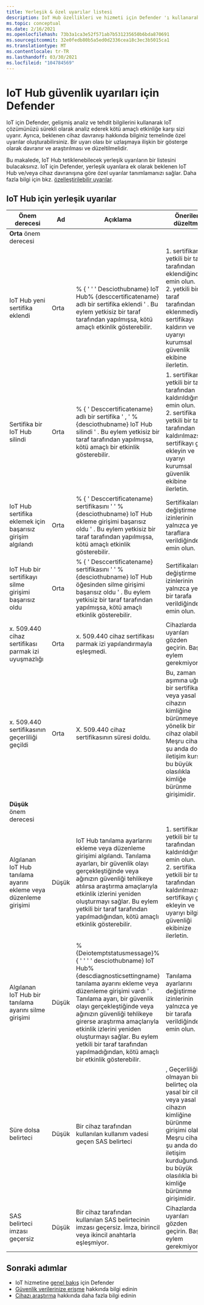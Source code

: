 ```yaml
---
title: Yerleşik & özel uyarılar listesi
description: IoT Hub özellikleri ve hizmeti için Defender 'ı kullanarak güvenlik uyarıları ve önerilen düzeltme hakkında bilgi edinin.
ms.topic: conceptual
ms.date: 2/16/2021
ms.openlocfilehash: 73b3a1ca3e52f571ab7b531235650b6bda870691
ms.sourcegitcommit: 32e0fedb80b5a5ed0d2336cea18c3ec3b5015ca1
ms.translationtype: MT
ms.contentlocale: tr-TR
ms.lasthandoff: 03/30/2021
ms.locfileid: "104784569"
---
```

# <a name="defender-for-iot-hub-security-alerts"></a>IoT Hub güvenlik uyarıları için Defender

IoT için Defender, gelişmiş analiz ve tehdit bilgilerini kullanarak IoT çözümünüzü sürekli olarak analiz ederek kötü amaçlı etkinliğe karşı sizi uyarır.
Ayrıca, beklenen cihaz davranışı hakkında bilginiz temelinde özel uyarılar oluşturabilirsiniz.
Bir uyarı olası bir uzlaşmaya ilişkin bir gösterge olarak davranır ve araştırılması ve düzeltilmelidir.

Bu makalede, IoT Hub tetiklenebilecek yerleşik uyarıların bir listesini bulacaksınız.
IoT için Defender, yerleşik uyarılara ek olarak beklenen IoT Hub ve/veya cihaz davranışına göre özel uyarılar tanımlamanızı sağlar.
Daha fazla bilgi için bkz. [özelleştirilebilir uyarılar](concept-customizable-security-alerts.md).

## <a name="built-in-alerts-for-iot-hub"></a>IoT Hub için yerleşik uyarılar

| Önem derecesi | Ad | Açıklama | Önerilen düzeltme |
|--|--|--|--|
| **Orta** önem derecesi |  |  |  |
| IoT Hub yeni sertifika eklendi | Orta | % { \' \' \' Desciothubname} IoT Hub% {desccertificatename} adlı bir sertifika eklendi \' . Bu eylem yetkisiz bir taraf tarafından yapılmışsa, kötü amaçlı etkinlik gösterebilir. | 1. sertifikanın yetkili bir taraf tarafından eklendiğinden emin olun. <br> 2. yetkili bir taraf tarafından eklenmediyse, sertifikayı kaldırın ve uyarıyı kurumsal güvenlik ekibine ilerletin. |
| Sertifika bir IoT Hub silindi | Orta | % { \' Desccertificatename} adlı bir sertifika \' , \' % {desciothubname} IoT Hub silindi \' . Bu eylem yetkisiz bir taraf tarafından yapılmışsa, kötü amaçlı bir etkinlik gösterebilir. | 1. sertifikanın yetkili bir taraf tarafından kaldırıldığından emin olun. <br> 2. sertifika yetkili bir taraf tarafından kaldırılmazsa, sertifikayı geri ekleyin ve uyarıyı kurumsal güvenlik ekibine ilerletin. |
| IoT Hub sertifika eklemek için başarısız girişim algılandı | Orta | % { \' Desccertificatename} sertifikasını \' \' % {desciothubname} IoT Hub ekleme girişimi başarısız oldu \' . Bu eylem yetkisiz bir taraf tarafından yapılmışsa, kötü amaçlı etkinlik gösterebilir. | Sertifikaları değiştirme izinlerinin yalnızca yetkili taraflara verildiğinden emin olun. |
| IoT Hub bir sertifikayı silme girişimi başarısız oldu | Orta | % { \' Desccertificatename} sertifikasını \' \' % {desciothubname} IoT Hub öğesinden silme girişimi başarısız oldu \' . Bu eylem yetkisiz bir taraf tarafından yapılmışsa, kötü amaçlı etkinlik gösterebilir. | Sertifikaları değiştirme izinlerinin yalnızca yetkili bir tarafa verildiğinden emin olun. |
| x. 509.440 cihaz sertifikası parmak izi uyuşmazlığı | Orta | x. 509.440 cihaz sertifikası parmak izi yapılandırmayla eşleşmedi. | Cihazlarda uyarıları gözden geçirin. Başka eylem gerekmiyor. |
| x. 509.440 sertifikasının geçerliliği geçildi | Orta | X. 509.440 cihaz sertifikasının süresi doldu. | Bu, zaman aşımına uğradı bir sertifika veya yasal bir cihazın kimliğine bürünmeye yönelik bir cihaz olabilir. Meşru cihaz şu anda doğru iletişim kursa, bu büyük olasılıkla kimliğe bürünme girişimidir. |
| **Düşük** önem derecesi |  |  |  |
| Algılanan IoT Hub tanılama ayarını ekleme veya düzenleme girişimi | Düşük | IoT Hub tanılama ayarlarını ekleme veya düzenleme girişimi algılandı. Tanılama ayarları, bir güvenlik olayı gerçekleştiğinde veya ağınızın güvenliği tehlikeye atılırsa araştırma amaçlarıyla etkinlik izlerini yeniden oluşturmayı sağlar. Bu eylem yetkili bir taraf tarafından yapılmadığından, kötü amaçlı etkinlik gösterebilir. | 1. sertifikanın yetkili bir taraf tarafından kaldırıldığından emin olun.<br> 2. sertifika yetkili bir taraf tarafından kaldırılmazsa, sertifikayı geri ekleyin ve uyarıyı bilgi güvenliği ekibinize ilerletin. |
| Algılanan IoT Hub bir tanılama ayarını silme girişimi | Düşük | % {Deiotemptstatusmessage}% { \' \' \' \' desciothubname} IoT Hub% {descdiagnosticsettingname} tanılama ayarını ekleme veya düzenleme girişimi vardı \' . Tanılama ayarı, bir güvenlik olayı gerçekleştiğinde veya ağınızın güvenliği tehlikeye girerse araştırma amaçlarıyla etkinlik izlerini yeniden oluşturmayı sağlar. Bu eylem yetkili bir taraf tarafından yapılmadığından, kötü amaçlı bir etkinlik gösterebilir. | Tanılama ayarlarını değiştirme izinlerinin yalnızca yetkili bir tarafa verildiğinden emin olun. |
| Süre dolsa belirteci | Düşük | Bir cihaz tarafından kullanılan kullanım vadesi geçen SAS belirteci | , Geçerliliği olmayan bir belirteç olan yasal bir cihaz veya yasal bir cihazın kimliğine bürünme girişimi olabilir. Meşru cihaz şu anda doğru iletişim kurduğunda, bu büyük olasılıkla bir kimliğe bürünme girişimidir. |
| SAS belirteci imzası geçersiz | Düşük | Bir cihaz tarafından kullanılan SAS belirtecinin imzası geçersiz. İmza, birincil veya ikincil anahtarla eşleşmiyor. | Cihazlarda uyarıları gözden geçirin. Başka eylem gerekmiyor. |

## <a name="next-steps"></a>Sonraki adımlar

- IoT hizmetine [genel bakış](overview.md) için Defender
- [Güvenlik verilerinize erişme](how-to-security-data-access.md) hakkında bilgi edinin
- [Cihazı araştırma](how-to-investigate-device.md) hakkında daha fazla bilgi edinin
